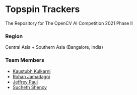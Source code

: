 # Topspin Trackers

The Repository for The OpenCV AI Competition 2021 Phase II

### Region
Central Asia + Southern Asia (Bangalore, India)

### Team Members
- [Kaustubh Kulkarni](https://github.com/KulkarniKaustubh)
- [Rohan Jamadagni](https://github.com/Rohansjamadagni)
- [Jeffrey Paul](https://github.com/jeffreypaul15)
- [Sucheth Shenoy](https://github.com/sucheth17)
